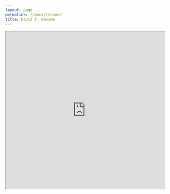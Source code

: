```yaml
---
layout: page
permalink: /about/resume/
title: David T. Resume
---
```

<iframe src="https://docs.google.com/document/d/e/2PACX-1vTK-f3xE2gbqHWrlBdkjEfhCVG0j8cg5wZNgxAnav0tf4jBwMcuq9KcNK5IxQ34bk7K1SdkBtwGFkZf/pub?embedded=true" width="100%" height="500"></iframe>

